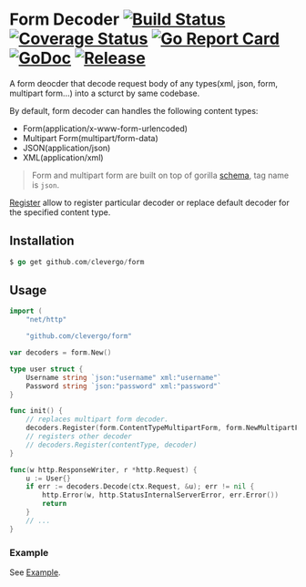 # Form Decoder [![Build Status](https://travis-ci.org/clevergo/form.svg?branch=master)](https://travis-ci.org/clevergo/form) [![Coverage Status](https://coveralls.io/repos/github/clevergo/form/badge.svg?branch=master)](https://coveralls.io/github/clevergo/form?branch=master) [![Go Report Card](https://goreportcard.com/badge/github.com/clevergo/form)](https://goreportcard.com/report/github.com/clevergo/form) [![GoDoc](https://img.shields.io/badge/godoc-reference-blue)](https://pkg.go.dev/github.com/clevergo/form) [![Release](https://img.shields.io/github/release/clevergo/form.svg?style=flat-square)](https://github.com/clevergo/form/releases)

A form deocder that decode request body of any types(xml, json, form, multipart form...) into a scturct by same codebase.

By default, form decoder can handles the following content types:

- Form(application/x-www-form-urlencoded)
- Multipart Form(multipart/form-data)
- JSON(application/json)
- XML(application/xml)

> Form and multipart form are built on top of gorilla [schema](https://github.com/gorilla/schema), tag name is `json`.

[Register](https://pkg.go.dev/github.com/clevergo/form?tab=doc#Decoders.Register) allow to register particular decoder or replace default decoder 
for the specified content type.

## Installation

```go
$ go get github.com/clevergo/form
```

## Usage

```go
import (
	"net/http"

	"github.com/clevergo/form"

var decoders = form.New()

type user struct {
	Username string `json:"username" xml:"username"`
	Password string `json:"password" xml:"password"`
}

func init() {
	// replaces multipart form decoder.
	decoders.Register(form.ContentTypeMultipartForm, form.NewMultipartForm(10*1024*1024))
	// registers other decoder
	// decoders.Register(contentType, decoder)
}

func(w http.ResponseWriter, r *http.Request) {
	u := User{}
	if err := decoders.Decode(ctx.Request, &u); err != nil {
		http.Error(w, http.StatusInternalServerError, err.Error())
		return
	}
	// ...
}
```

### Example

See [Example](example).